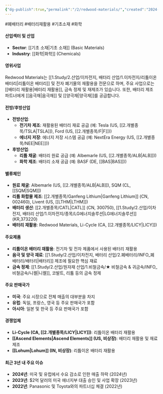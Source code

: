 ```yaml
---
{"dg-publish":true,"permalink":"/2/redwood-materials/","created":"2024-09-12T11:29:37.732+09:00","updated":"2025-07-29T21:37:05.113+09:00"}
---
```


#폐배터리 #배터리재활용 #기초소재 #화학

#### 산업섹터 및 산업

- **Sector**: [[기초 소재\|기초 소재]] (Basic Materials)
- **Industry**: [[화학\|화학]] (Chemicals)

#### 영위사업

Redwood Materials는 [[1.Study/2.산업/이차전지, 배터리 산업/1.이차전지/리튬이온 배터리\|리튬이온 배터리]] 및 전자 폐기물의 재활용을 전문으로 하며, 주요 사업으로는 [[배터리 재활용\|배터리 재활용]], 금속 정제 및 재제조가 있습니다. 또한, 배터리 제조 파트너에게 [[음극재\|음극재]] 및 [[양극재\|양극재]]를 공급합니다.

#### 전방/후방산업

- **전방산업**:
    - **전기차 제조**: 재활용된 배터리 재료 공급 (예: Tesla (US, [[2.개별종목/TSLA\|TSLA]]), Ford (US, [[2.개별종목/F\|F]]))
    - **에너지 저장**: 에너지 저장 시스템 공급 (예: NextEra Energy (US, [[2.개별종목/NEE\|NEE]]))
- **후방산업**:
    - **리튬 채굴**: 배터리 원료 공급 (예: Albemarle (US, [[2.개별종목/ALB\|ALB]]))
    - **화학 제조**: 배터리 소재 공급 (예: BASF (DE, [[BAS\|BAS]]))

#### 밸류체인

- **원료 채굴**: Albemarle (US, [[2.개별종목/ALB\|ALB]]), SQM (CL, [[SQM\|SQM]])
- **리튬 화합물 제조**: [[2.개별종목/Ganfeng Lithium\|Ganfeng Lithium]] (CN, 002460), Livent (US, [[LTHM\|LTHM]])
- **배터리 생산**: [[2.개별종목/CATL\|CATL]] (CN, 300750), [[1.Study/2.산업/이차전지, 배터리 산업/1.이차전지/종목/LG에너지솔루션\|LG에너지솔루션]] (KR,373220)
- **배터리 재활용**: Redwood Materials, Li-Cycle (CA, [[2.개별종목/LICY\|LICY]])

#### 주요제품

- **리튬이온 배터리 재활용**: 전기차 및 전자 제품에서 사용된 배터리 재활용
- **음극 및 양극 재료**: [[1.Study/2.산업/이차전지, 배터리 산업/2.폐배터리/INFO_폐배터리/배터리\|배터리]] 제조에 필요한 핵심 재료
- **금속 정제**: [[1.Study/2.산업/원자재 산업/1.비철금속/★ 비철금속 & 귀금속/INFO_비철금속/니켈\|니켈]], 코발트, 리튬 등의 금속 정제

#### 주요 판매국가

- **미국**: 주요 시장으로 전체 매출의 대부분을 차지
- **유럽**: 독일, 프랑스, 영국 등 주요 판매국가 포함
- **아시아**: 일본 및 한국 등 주요 판매국가 포함

#### 경쟁업체

- **Li-Cycle (CA, [[2.개별종목/LICY\|LICY]])**: 리튬이온 배터리 재활용
- **[[Ascend Elements\|Ascend Elements]] (US, 비상장)**: 배터리 재활용 및 재료 제조
- **[[Lohum\|Lohum]] (IN, 비상장)**: 리튬이온 배터리 재활용

#### 최근 3년 내 주요 이슈

- **2024년**: 미국 및 유럽에서 수요 감소로 인한 매출 하락 (2024년)
- **2023년**: $2억 달러의 미국 에너지부 대출 승인 및 사업 확장 (2023년)
- **2022년**: Panasonic 및 Toyota와의 파트너십 체결 (2022년)